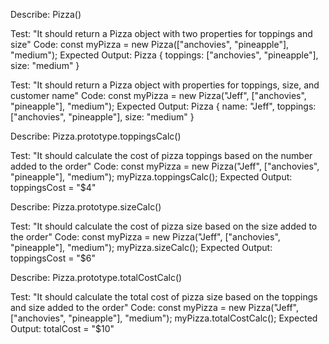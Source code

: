 Describe: Pizza()
<!-- Test 1 -->
Test: "It should return a Pizza object with two properties for toppings and size"
Code: 
  const myPizza = new Pizza(["anchovies", "pineapple"], "medium");
Expected Output: Pizza { toppings: ["anchovies", "pineapple"], size: "medium" }

<!-- Test 2 -->
Test: "It should return a Pizza object with properties for toppings, size, and customer name"
Code: 
  const myPizza = new Pizza("Jeff", ["anchovies",   "pineapple"], "medium");
Expected Output: Pizza { name: "Jeff", toppings: ["anchovies", "pineapple"], size: "medium" }


Describe: Pizza.prototype.toppingsCalc()
<!-- Test 3 -->
Test: "It should calculate the cost of pizza toppings based on the number added to the order"
Code: 
  const myPizza = new Pizza("Jeff", ["anchovies", "pineapple"], "medium");
  myPizza.toppingsCalc();
Expected Output: toppingsCost = "$4"


Describe: Pizza.prototype.sizeCalc()
<!-- Test 4 -->
Test: "It should calculate the cost of pizza size based on the size added to the order"
Code: 
  const myPizza = new Pizza("Jeff", ["anchovies", "pineapple"], "medium");
  myPizza.sizeCalc();
Expected Output: toppingsCost = "$6"


Describe: Pizza.prototype.totalCostCalc()
<!-- Test 5 -->
Test: "It should calculate the total cost of pizza size based on the toppings and size added to the order"
Code: 
  const myPizza = new Pizza("Jeff", ["anchovies", "pineapple"], "medium");
  myPizza.totalCostCalc();
Expected Output: totalCost = "$10"